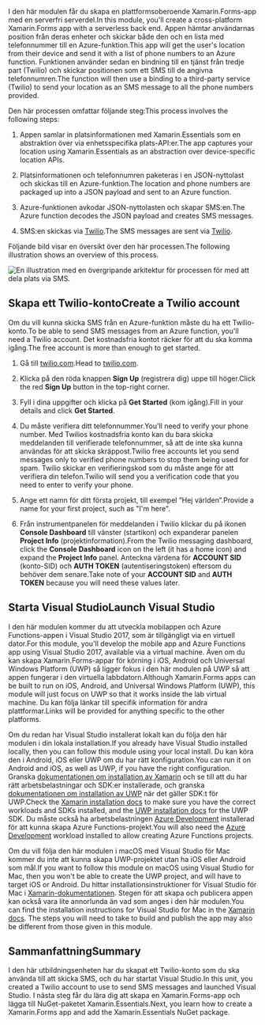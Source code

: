 <span data-ttu-id="d4661-101">I den här modulen får du skapa en plattformsoberoende Xamarin.Forms-app med en serverfri serverdel.</span><span class="sxs-lookup"><span data-stu-id="d4661-101">In this module, you'll create a cross-platform Xamarin.Forms app with a serverless back end.</span></span> <span data-ttu-id="d4661-102">Appen hämtar användarnas position från deras enheter och skickar både den och en lista med telefonnummer till en Azure-funktion.</span><span class="sxs-lookup"><span data-stu-id="d4661-102">This app will get the user's location from their device and send it with a list of phone numbers to an Azure function.</span></span> <span data-ttu-id="d4661-103">Funktionen använder sedan en bindning till en tjänst från tredje part (Twilio) och skickar positionen som ett SMS till de angivna telefonnumren.</span><span class="sxs-lookup"><span data-stu-id="d4661-103">The function will then use a binding to a third-party service (Twilio) to send your location as an SMS message to all the phone numbers provided.</span></span>

<span data-ttu-id="d4661-104">Den här processen omfattar följande steg:</span><span class="sxs-lookup"><span data-stu-id="d4661-104">This process involves the following steps:</span></span>

1. <span data-ttu-id="d4661-105">Appen samlar in platsinformationen med Xamarin.Essentials som en abstraktion över via enhetsspecifika plats-API:er.</span><span class="sxs-lookup"><span data-stu-id="d4661-105">The app captures your location using Xamarin.Essentials as an abstraction over device-specific location APIs.</span></span>

1. <span data-ttu-id="d4661-106">Platsinformationen och telefonnumren paketeras i en JSON-nyttolast och skickas till en Azure-funktion.</span><span class="sxs-lookup"><span data-stu-id="d4661-106">The location and phone numbers are packaged up into a JSON payload and sent to an Azure function.</span></span>

1. <span data-ttu-id="d4661-107">Azure-funktionen avkodar JSON-nyttolasten och skapar SMS:en.</span><span class="sxs-lookup"><span data-stu-id="d4661-107">The Azure function decodes the JSON payload and creates SMS messages.</span></span>

1. <span data-ttu-id="d4661-108">SMS:en skickas via [Twilio](http://twilio.com).</span><span class="sxs-lookup"><span data-stu-id="d4661-108">The SMS messages are sent via [Twilio](http://twilio.com).</span></span>

<span data-ttu-id="d4661-109">Följande bild visar en översikt över den här processen.</span><span class="sxs-lookup"><span data-stu-id="d4661-109">The following illustration shows an overview of this process.</span></span>

![En illustration med en övergripande arkitektur för processen för med att dela plats via SMS.](../media/1-architecture.png)

## <a name="create-a-twilio-account"></a><span data-ttu-id="d4661-111">Skapa ett Twilio-konto</span><span class="sxs-lookup"><span data-stu-id="d4661-111">Create a Twilio account</span></span>

<span data-ttu-id="d4661-112">Om du vill kunna skicka SMS från en Azure-funktion måste du ha ett Twilio-konto.</span><span class="sxs-lookup"><span data-stu-id="d4661-112">To be able to send SMS messages from an Azure function, you'll need a Twilio account.</span></span> <span data-ttu-id="d4661-113">Det kostnadsfria kontot räcker för att du ska komma igång.</span><span class="sxs-lookup"><span data-stu-id="d4661-113">The free account is more than enough to get started.</span></span>

1. <span data-ttu-id="d4661-114">Gå till [twilio.com](https://twilio.com).</span><span class="sxs-lookup"><span data-stu-id="d4661-114">Head to [twilio.com](https://twilio.com).</span></span>

1. <span data-ttu-id="d4661-115">Klicka på den röda knappen **Sign Up** (registrera dig) uppe till höger.</span><span class="sxs-lookup"><span data-stu-id="d4661-115">Click the red **Sign Up** button in the top-right corner.</span></span>

1. <span data-ttu-id="d4661-116">Fyll i dina uppgifter och klicka på **Get Started** (kom igång).</span><span class="sxs-lookup"><span data-stu-id="d4661-116">Fill in your details and click **Get Started**.</span></span>

1. <span data-ttu-id="d4661-117">Du måste verifiera ditt telefonnummer.</span><span class="sxs-lookup"><span data-stu-id="d4661-117">You'll need to verify your phone number.</span></span> <span data-ttu-id="d4661-118">Med Twilios kostnadsfria konto kan du bara skicka meddelanden till verifierade telefonnummer, så att de inte ska kunna användas för att skicka skräppost.</span><span class="sxs-lookup"><span data-stu-id="d4661-118">Twilio free accounts let you send messages only to verified phone numbers to stop them being used for spam.</span></span> <span data-ttu-id="d4661-119">Twilio skickar en verifieringskod som du måste ange för att verifiera din telefon.</span><span class="sxs-lookup"><span data-stu-id="d4661-119">Twilio will send you a verification code that you need to enter to verify your phone.</span></span>

1. <span data-ttu-id="d4661-120">Ange ett namn för ditt första projekt, till exempel ”Hej världen”.</span><span class="sxs-lookup"><span data-stu-id="d4661-120">Provide a name for your first project, such as "I'm here".</span></span>

1. <span data-ttu-id="d4661-121">Från instrumentpanelen för meddelanden i Twilio klickar du på ikonen **Console Dashboard** till vänster (startikon) och expanderar panelen **Project Info** (projektinformation).</span><span class="sxs-lookup"><span data-stu-id="d4661-121">From the Twilio messaging dashboard, click the **Console Dashboard** icon on the left (it has a home icon) and expand the **Project Info** panel.</span></span> <span data-ttu-id="d4661-122">Anteckna värdena för **ACCOUNT SID** (konto-SID) och **AUTH TOKEN** (autentiseringstoken) eftersom du behöver dem senare.</span><span class="sxs-lookup"><span data-stu-id="d4661-122">Take note of your **ACCOUNT SID** and **AUTH TOKEN** because you will need these values later.</span></span>

## <a name="launch-visual-studio"></a><span data-ttu-id="d4661-123">Starta Visual Studio</span><span class="sxs-lookup"><span data-stu-id="d4661-123">Launch Visual Studio</span></span>

<span data-ttu-id="d4661-124">I den här modulen kommer du att utveckla mobilappen och Azure Functions-appen i Visual Studio 2017, som är tillgängligt via en virtuell dator.</span><span class="sxs-lookup"><span data-stu-id="d4661-124">For this module, you'll develop the mobile app and Azure Functions app using Visual Studio 2017, available via a virtual machine.</span></span> <span data-ttu-id="d4661-125">Även om du kan skapa Xamarin.Forms-appar för körning i iOS, Android och Universal Windows Platform (UWP) så ligger fokus i den här modulen på UWP så att appen fungerar i den virtuella labbdatorn.</span><span class="sxs-lookup"><span data-stu-id="d4661-125">Although Xamarin.Forms apps can be built to run on iOS, Android, and Universal Windows Platform (UWP), this module will just focus on UWP so that it works inside the lab virtual machine.</span></span> <span data-ttu-id="d4661-126">Du kan följa länkar till specifik information för andra plattformar.</span><span class="sxs-lookup"><span data-stu-id="d4661-126">Links will be provided for anything specific to the other platforms.</span></span>

<!-- TODO - add HoL link button here -->

<span data-ttu-id="d4661-127">Om du redan har Visual Studio installerat lokalt kan du följa den här modulen i din lokala installation.</span><span class="sxs-lookup"><span data-stu-id="d4661-127">If you already have Visual Studio installed locally, then you can follow this module using your local install.</span></span> <span data-ttu-id="d4661-128">Du kan köra den i Android, iOS eller UWP om du har rätt konfiguration.</span><span class="sxs-lookup"><span data-stu-id="d4661-128">You can run it on Android and iOS, as well as UWP, if you have the right configuration.</span></span> <span data-ttu-id="d4661-129">Granska [dokumentationen om installation av Xamarin](https://docs.microsoft.com/xamarin/cross-platform/get-started/installation/windows) och se till att du har rätt arbetsbelastningar och SDK:er installerade, och granska [dokumentationen om installation av UWP](https://docs.microsoft.com/visualstudio/cross-platform/develop-apps-for-the-universal-windows-platform-uwp#requirements) när det gäller SDK:t för UWP.</span><span class="sxs-lookup"><span data-stu-id="d4661-129">Check the [Xamarin installation docs](https://docs.microsoft.com/xamarin/cross-platform/get-started/installation/windows) to make sure you have the correct workloads and SDKs installed, and the [UWP installation docs](https://docs.microsoft.com/visualstudio/cross-platform/develop-apps-for-the-universal-windows-platform-uwp#requirements) for the UWP SDK.</span></span> <span data-ttu-id="d4661-130">Du måste också ha arbetsbelastningen [Azure Development](https://docs.microsoft.com/azure/azure-functions/functions-develop-vs#prerequisites) installerad för att kunna skapa Azure Functions-projekt.</span><span class="sxs-lookup"><span data-stu-id="d4661-130">You will also need the [Azure Development](https://docs.microsoft.com/azure/azure-functions/functions-develop-vs#prerequisites) workload installed to allow creating Azure Functions projects.</span></span>

<span data-ttu-id="d4661-131">Om du vill följa den här modulen i macOS med Visual Studio för Mac kommer du inte att kunna skapa UWP-projektet utan ha iOS eller Android som mål.</span><span class="sxs-lookup"><span data-stu-id="d4661-131">If you want to follow this module on macOS using Visual Studio for Mac, then you won't be able to create the UWP project, and will have to target iOS or Android.</span></span> <span data-ttu-id="d4661-132">Du hittar installationsinstruktioner för Visual Studio för Mac i [Xamarin-dokumentationen](https://docs.microsoft.com/visualstudio/cross-platform/setup-and-install#mac-setup-apple-id-xcode-and-xamarin). Stegen för att skapa och publicera appen kan också vara lite annorlunda än vad som anges i den här modulen.</span><span class="sxs-lookup"><span data-stu-id="d4661-132">You can find the installation instructions for Visual Studio for Mac in the [Xamarin docs](https://docs.microsoft.com/visualstudio/cross-platform/setup-and-install#mac-setup-apple-id-xcode-and-xamarin). The steps you will need to take to build and publish the app may also be different from those given in this module.</span></span>

## <a name="summary"></a><span data-ttu-id="d4661-133">Sammanfattning</span><span class="sxs-lookup"><span data-stu-id="d4661-133">Summary</span></span>

<span data-ttu-id="d4661-134">I den här utbildningsenheten har du skapat ett Twilio-konto som du ska använda till att skicka SMS, och du har startat Visual Studio.</span><span class="sxs-lookup"><span data-stu-id="d4661-134">In this unit, you created a Twilio account to use to send SMS messages and launched Visual Studio.</span></span> <span data-ttu-id="d4661-135">I nästa steg får du lära dig att skapa en Xamarin.Forms-app och lägga till NuGet-paketet Xamarin.Essentials.</span><span class="sxs-lookup"><span data-stu-id="d4661-135">Next, you learn how to create a Xamarin.Forms app and add the Xamarin.Essentials NuGet package.</span></span>
